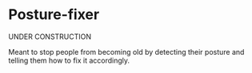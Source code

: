 # Posture-fixer
UNDER CONSTRUCTION

Meant to stop people from becoming old by detecting their posture and telling them how to fix it accordingly.

